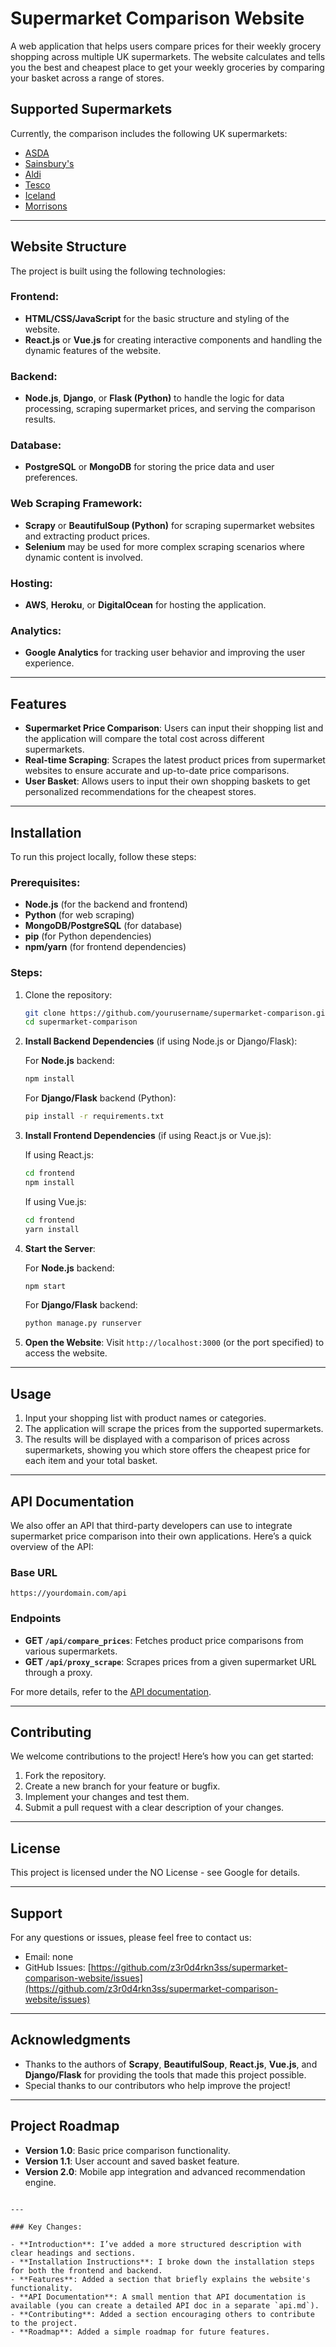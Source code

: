 # Supermarket Comparison Website

A web application that helps users compare prices for their weekly grocery shopping across multiple UK supermarkets. The website calculates and tells you the best and cheapest place to get your weekly groceries by comparing your basket across a range of stores.

## Supported Supermarkets
Currently, the comparison includes the following UK supermarkets:

- [ASDA](https://groceries.asda.com)
- [Sainsbury's](https://www.sainsburys.co.uk/gol-ui/groceries)
- [Aldi](https://groceries.aldi.co.uk)
- [Tesco](https://www.tesco.com/groceries)
- [Iceland](https://www.iceland.co.uk)
- [Morrisons](https://groceries.morrisons.com/)

---

## Website Structure

The project is built using the following technologies:

### Frontend:
- **HTML/CSS/JavaScript** for the basic structure and styling of the website.
- **React.js** or **Vue.js** for creating interactive components and handling the dynamic features of the website.

### Backend:
- **Node.js**, **Django**, or **Flask (Python)** to handle the logic for data processing, scraping supermarket prices, and serving the comparison results.

### Database:
- **PostgreSQL** or **MongoDB** for storing the price data and user preferences.

### Web Scraping Framework:
- **Scrapy** or **BeautifulSoup (Python)** for scraping supermarket websites and extracting product prices.
- **Selenium** may be used for more complex scraping scenarios where dynamic content is involved.

### Hosting:
- **AWS**, **Heroku**, or **DigitalOcean** for hosting the application.

### Analytics:
- **Google Analytics** for tracking user behavior and improving the user experience.

---

## Features

- **Supermarket Price Comparison**: Users can input their shopping list and the application will compare the total cost across different supermarkets.
- **Real-time Scraping**: Scrapes the latest product prices from supermarket websites to ensure accurate and up-to-date price comparisons.
- **User Basket**: Allows users to input their own shopping baskets to get personalized recommendations for the cheapest stores.

---

## Installation

To run this project locally, follow these steps:

### Prerequisites:
- **Node.js** (for the backend and frontend)
- **Python** (for web scraping)
- **MongoDB/PostgreSQL** (for database)
- **pip** (for Python dependencies)
- **npm/yarn** (for frontend dependencies)

### Steps:

1. Clone the repository:

    ```bash
    git clone https://github.com/yourusername/supermarket-comparison.git
    cd supermarket-comparison
    ```

2. **Install Backend Dependencies** (if using Node.js or Django/Flask):

    For **Node.js** backend:
    ```bash
    npm install
    ```

    For **Django/Flask** backend (Python):
    ```bash
    pip install -r requirements.txt
    ```

3. **Install Frontend Dependencies** (if using React.js or Vue.js):

    If using React.js:
    ```bash
    cd frontend
    npm install
    ```

    If using Vue.js:
    ```bash
    cd frontend
    yarn install
    ```

4. **Start the Server**:

    For **Node.js** backend:
    ```bash
    npm start
    ```

    For **Django/Flask** backend:
    ```bash
    python manage.py runserver
    ```

5. **Open the Website**:
    Visit `http://localhost:3000` (or the port specified) to access the website.

---

## Usage

1. Input your shopping list with product names or categories.
2. The application will scrape the prices from the supported supermarkets.
3. The results will be displayed with a comparison of prices across supermarkets, showing you which store offers the cheapest price for each item and your total basket.

---

## API Documentation

We also offer an API that third-party developers can use to integrate supermarket price comparison into their own applications. Here’s a quick overview of the API:

### Base URL
```
https://yourdomain.com/api
```

### Endpoints

- **GET `/api/compare_prices`**: Fetches product price comparisons from various supermarkets.
- **GET `/api/proxy_scrape`**: Scrapes prices from a given supermarket URL through a proxy.

For more details, refer to the [API documentation](docs/api.md).

---

## Contributing

We welcome contributions to the project! Here’s how you can get started:

1. Fork the repository.
2. Create a new branch for your feature or bugfix.
3. Implement your changes and test them.
4. Submit a pull request with a clear description of your changes.

---

## License

This project is licensed under the NO License - see Google for details.

---

## Support

For any questions or issues, please feel free to contact us:

- Email: none
- GitHub Issues: [https://github.com/z3r0d4rkn3ss/supermarket-comparison-website/issues](https://github.com/z3r0d4rkn3ss/supermarket-comparison-website/issues)

---

## Acknowledgments

- Thanks to the authors of **Scrapy**, **BeautifulSoup**, **React.js**, **Vue.js**, and **Django/Flask** for providing the tools that made this project possible.
- Special thanks to our contributors who help improve the project!

---

## Project Roadmap

- **Version 1.0**: Basic price comparison functionality.
- **Version 1.1**: User account and saved basket feature.
- **Version 2.0**: Mobile app integration and advanced recommendation engine.

```

---

### Key Changes:

- **Introduction**: I’ve added a more structured description with clear headings and sections.
- **Installation Instructions**: I broke down the installation steps for both the frontend and backend.
- **Features**: Added a section that briefly explains the website's functionality.
- **API Documentation**: A small mention that API documentation is available (you can create a detailed API doc in a separate `api.md`).
- **Contributing**: Added a section encouraging others to contribute to the project.
- **Roadmap**: Added a simple roadmap for future features.
